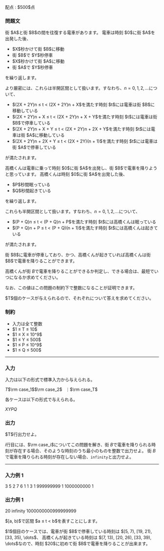 
<div>

<span>

<span>

<p>
配点 : $500$点
</p>

<div>

<section>

### **問題文**

<p>
街 $A$と街 $B$の間を往復する電車があります。
電車は時刻 $0$に街 $A$を出発した後、
</p>

<ul>

<li>
$X$秒かけて街 $B$に移動
</li>

<li>
街 $B$で $Y$秒停車
</li>

<li>
$X$秒かけて街 $A$に移動
</li>

<li>
街 $A$で $Y$秒停車
</li>

</ul>

<p>
を繰り返します。

より厳密には、これらは半開区間として扱います。すなわち、$n = 0, 1, 2, \dots$について、
</p>

<ul>

<li>
$(2X + 2Y)n ≤ t < (2X + 2Y)n + X$を満たす時刻 $t$には電車は街 $B$に移動している
</li>

<li>
$(2X + 2Y)n + X ≤ t < (2X + 2Y)n + X + Y$を満たす時刻 $t$には電車は街 $B$で停車している
</li>

<li>
$(2X + 2Y)n + X + Y ≤ t < (2X + 2Y)n + 2X + Y$を満たす時刻 $t$には電車は街 $A$に移動している
</li>

<li>
$(2X + 2Y)n + 2X + Y ≤ t < (2X + 2Y)(n + 1)$を満たす時刻 $t$には電車は街 $A$で停車している
</li>

</ul>

<p>
が満たされます。
</p>

<p>
高橋くんは電車に乗って時刻 $0$に街 $A$を出発し、街 $B$で電車を降りようと思っています。
高橋くんは時刻 $0$に街 $A$を出発した後、
</p>

<ul>

<li>
$P$秒間眠っている
</li>

<li>
$Q$秒間起きている
</li>

</ul>

<p>
を繰り返します。

これらも半開区間として扱います。すなわち、$n = 0, 1, 2, \dots$について、
</p>

<ul>

<li>
$(P + Q)n ≤ t < (P + Q)n + P$を満たす時刻 $t$には高橋くんは眠っている
</li>

<li>
$(P + Q)n + P ≤ t < (P + Q)(n + 1)$を満たす時刻 $t$には高橋くんは起きている
</li>

</ul>

<p>
が満たされます。
</p>

<p>
街 $B$に電車が停車しており、かつ、高橋くんが起きていれば高橋くんは街 $B$で電車を降りることができます。

高橋くんが街 $B$で電車を降りることができるか判定し、できる場合は、最短でいつになるか求めてください。

なお、この値はこの問題の制約下で整数になることが証明できます。
</p>

<p>
$T$個のケースが与えられるので、それぞれについて答えを求めてください。
</p>

</section>

</div>

<div>

<section>

### **制約**

<ul>

<li>
入力は全て整数
</li>

<li>
$1 ≤ T ≤ 10$
</li>

<li>
$1 ≤ X ≤ 10^9$
</li>

<li>
$1 ≤ Y ≤ 500$
</li>

<li>
$1 ≤ P ≤ 10^9$
</li>

<li>
$1 ≤ Q ≤ 500$
</li>

</ul>

</section>

</div>

---

<div>

<div>

<section>

### **入力**

<p>
入力は以下の形式で標準入力から与えられる。
</p>

<div>

$T$$\rm case_1$$\rm case_2$$\hspace{9pt}\vdots$$\rm case_T$
</div>

<p>
各ケースは以下の形式で与えられる。
</p>

<div>

$X$$Y$$P$$Q$
</div>

</section>

</div>

<div>

<section>

### **出力**

<p>
$T$行出力せよ。

$i$行目には、$\rm case_i$についてこの問題を解き、街 $B$で電車を降りられる時刻が存在する場合、そのような時刻のうち最小のものを整数で出力せよ。
街 $B$で電車を降りられる時刻が存在しない場合、`infinity`と出力せよ。  
</p>

</section>

</div>

</div>

---

<div>

<section>

### **入力例 1**

<div>

3
5 2 7 6
1 1 3 1
999999999 1 1000000000 1

</div>

</section>

</div>

<div>

<section>

### **出力例 1**

<div>

20
infinity
1000000000999999999

</div>

<p>
$[a, b)$で区間 $a ≤ t < b$を表すことにします。
</p>

<p>
$1$個目のケースでは、電車が街 $B$で停車している時刻は $[5, 7), [19, 21), [33, 35), \dots$、
高橋くんが起きている時刻は $[7, 13), [20, 26), [33, 39), \dots$なので、時刻 $20$に初めて街 $B$で電車を降りることが出来ます。
</p>

</section>

</div>

</span>

</span>

</div>
